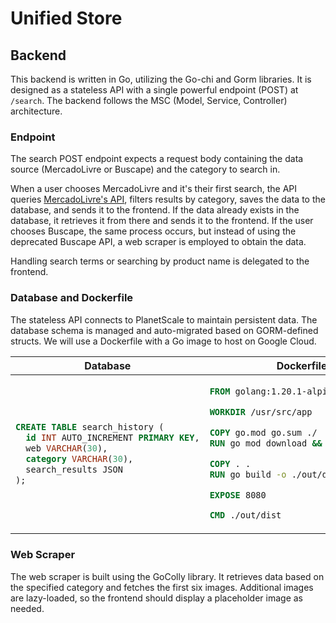 # Unified Store

## Backend

This backend is written in Go, utilizing the Go-chi and Gorm libraries. It is designed as a stateless API with a single powerful endpoint (POST) at `/search`. The backend follows the MSC (Model, Service, Controller) architecture.

### Endpoint

The search POST endpoint expects a request body containing the data source (MercadoLivre or Buscape) and the category to search in.

When a user chooses MercadoLivre and it's their first search, the API queries [MercadoLivre's API](https://developers.mercadolivre.com.br/pt_br/api-docs-pt-br), filters results by category, saves the data to the database, and sends it to the frontend. If the data already exists in the database, it retrieves it from there and sends it to the frontend. If the user chooses Buscape, the same process occurs, but instead of using the deprecated Buscape API, a web scraper is employed to obtain the data.

Handling search terms or searching by product name is delegated to the frontend.

### Database and Dockerfile

The stateless API connects to PlanetScale to maintain persistent data. The database schema is managed and auto-migrated based on GORM-defined structs. We will use a Dockerfile with a Go image to host on Google Cloud.

<table align="center">
<thead>
<tr>
<th>Database</th>
<th>Dockerfile</th>
</tr>
</thead>
<tbody>
<tr>
<td>

```sql
CREATE TABLE search_history (
  id INT AUTO_INCREMENT PRIMARY KEY,
  web VARCHAR(30),
  category VARCHAR(30),
  search_results JSON
);
```

</td>
<td>

```Dockerfile
FROM golang:1.20.1-alpine3.17

WORKDIR /usr/src/app

COPY go.mod go.sum ./
RUN go mod download && go mod verify

COPY . .
RUN go build -o ./out/dist .

EXPOSE 8080

CMD ./out/dist
```

</td>
</tr>
</tbody>
</table>

### Web Scraper

The web scraper is built using the GoColly library. It retrieves data based on the specified category and fetches the first six images. Additional images are lazy-loaded, so the frontend should display a placeholder image as needed.
